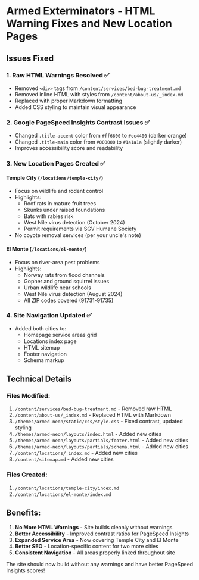 # Armed Exterminators - HTML Warning Fixes and New Location Pages

## Issues Fixed

### 1. **Raw HTML Warnings Resolved** ✅
- Removed `<div>` tags from `/content/services/bed-bug-treatment.md`
- Removed inline HTML with styles from `/content/about-us/_index.md`
- Replaced with proper Markdown formatting
- Added CSS styling to maintain visual appearance

### 2. **Google PageSpeed Insights Contrast Issues** ✅
- Changed `.title-accent` color from `#ff6600` to `#cc4400` (darker orange)
- Changed `.title-main` color from `#000000` to `#1a1a1a` (slightly darker)
- Improves accessibility score and readability

### 3. **New Location Pages Created** ✅

#### Temple City (`/locations/temple-city/`)
- Focus on wildlife and rodent control
- Highlights:
  - Roof rats in mature fruit trees
  - Skunks under raised foundations
  - Bats with rabies risk
  - West Nile virus detection (October 2024)
  - Permit requirements via SGV Humane Society
- No coyote removal services (per your uncle's note)

#### El Monte (`/locations/el-monte/`)
- Focus on river-area pest problems
- Highlights:
  - Norway rats from flood channels
  - Gopher and ground squirrel issues
  - Urban wildlife near schools
  - West Nile virus detection (August 2024)
  - All ZIP codes covered (91731-91735)

### 4. **Site Navigation Updated** ✅
- Added both cities to:
  - Homepage service areas grid
  - Locations index page
  - HTML sitemap
  - Footer navigation
  - Schema markup

## Technical Details

### Files Modified:
1. `/content/services/bed-bug-treatment.md` - Removed raw HTML
2. `/content/about-us/_index.md` - Replaced HTML with Markdown
3. `/themes/armed-neon/static/css/style.css` - Fixed contrast, updated styling
4. `/themes/armed-neon/layouts/index.html` - Added new cities
5. `/themes/armed-neon/layouts/partials/footer.html` - Added new cities
6. `/themes/armed-neon/layouts/partials/schema.html` - Added new cities
7. `/content/locations/_index.md` - Added new cities
8. `/content/sitemap.md` - Added new cities

### Files Created:
1. `/content/locations/temple-city/index.md`
2. `/content/locations/el-monte/index.md`

## Benefits:

1. **No More HTML Warnings** - Site builds cleanly without warnings
2. **Better Accessibility** - Improved contrast ratios for PageSpeed Insights
3. **Expanded Service Area** - Now covering Temple City and El Monte
4. **Better SEO** - Location-specific content for two more cities
5. **Consistent Navigation** - All areas properly linked throughout site

The site should now build without any warnings and have better PageSpeed Insights scores!